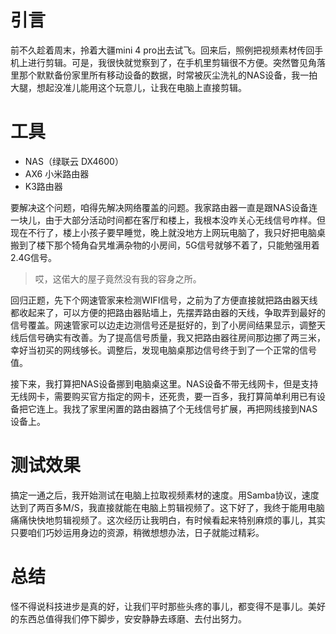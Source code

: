# 引言
前不久趁着周末，拎着大疆mini 4 pro出去试飞。回来后，照例把视频素材传回手机上进行剪辑。可是，我很快就觉察到了，在手机里剪辑很不方便。突然瞥见角落里那个默默备份家里所有移动设备的数据，时常被灰尘洗礼的NAS设备，我一拍大腿，想起没准儿能用这个玩意儿，让我在电脑上直接剪辑。
# 工具
- NAS（绿联云 DX4600）
- AX6 小米路由器
- K3路由器

要解决这个问题，咱得先解决网络覆盖的问题。我家路由器一直是跟NAS设备连一块儿，由于大部分活动时间都在客厅和楼上，我根本没咋关心无线信号咋样。但现在不行了，楼上小孩子要早睡觉，晚上就没地方上网玩电脑了，我只好把电脑桌搬到了楼下那个犄角旮旯堆满杂物的小房间，5G信号就够不着了，只能勉强用着2.4G信号。

> 哎，这偌大的屋子竟然没有我的容身之所。

回归正题，先下个网速管家来检测WIFI信号，之前为了方便直接就把路由器天线都收起来了，可以方便的把路由器贴墙上，先摆弄路由器的天线，争取弄到最好的信号覆盖。网速管家可以边走边测信号还是挺好的，到了小房间结果显示，调整天线后信号确实有改善。为了提高信号质量，我又把路由器往房间那边挪了两三米，幸好当初买的网线够长。调整后，发现电脑桌那边信号终于到了一个正常的信号值。

接下来，我打算把NAS设备挪到电脑桌这里。NAS设备不带无线网卡，但是支持无线网卡，需要购买官方指定的网卡，还死贵，要一百多，我打算简单利用已有设备把它连上。我找了家里闲置的路由器搞了个无线信号扩展，再把网线接到NAS设备上。
# 测试效果
搞定一通之后，我开始测试在电脑上拉取视频素材的速度。用Samba协议，速度达到了两百多M/S，我直接就能在电脑上剪辑视频了。这下好了，我终于能用电脑痛痛快快地剪辑视频了。这次经历让我明白，有时候看起来特别麻烦的事儿，其实只要咱们巧妙运用身边的资源，稍微想想办法，日子就能过精彩。
# 总结
怪不得说科技进步是真的好，让我们平时那些头疼的事儿，都变得不是事儿。美好的东西总值得我们停下脚步，安安静静去琢磨、去付出努力。